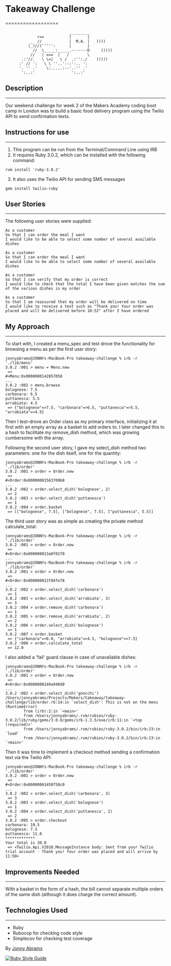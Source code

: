 # Takeaway Challenge
==================
```
                            _________
              r==           |       |
           _  //            |  M.A. |   ))))
          |_)//(''''':      |       |
            //  \_____:_____.-------D     )))))
           //   | ===  |   /        \
       .:'//.   \ \=|   \ /  .:'':./    )))))
      :' // ':   \ \ ''..'--:'-.. ':
      '. '' .'    \:.....:--'.-'' .'
       ':..:'                ':..:'

 ```

## Description
-------

Our weekend challenge for week 2 of the Makers Academy coding boot camp in London was to build a basic food delivery program using the Twilio API to send confirmation texts.

## Instructions for use
-------

1. This program can be run from the Terminal/Command Line using IRB
2. It requires Ruby 3.0.2, which can be installed with the following command:

```
rvm install 'ruby-3.0.2'
```

3. It also uses the Twilio API for sending SMS messages

```
gem install twilio-ruby
```

## User Stories
-------

The following user stories were supplied:

```
As a customer
So that I can order the meal I want
I would like to be able to select some number of several available dishes
```

```
As a customer
So that I can order the meal I want
I would like to be able to select some number of several available dishes
```

```
As a customer
So that I can verify that my order is correct
I would like to check that the total I have been given matches the sum of the various dishes in my order
```

```
As a customer
So that I am reassured that my order will be delivered on time
I would like to receive a text such as "Thank you! Your order was placed and will be delivered before 18:52" after I have ordered
```

## My Approach
-------

To start with, I created a menu_spec and test drove the functionality for browsing a menu as per the first user story:

```
jonnyabrams@JONNYs-MacBook-Pro takeaway-challenge % irb -r './lib/menu'
3.0.2 :001 > menu = Menu.new
 => 
#<Menu:0x0000000142857058
... 
3.0.2 :002 > menu.browse
bolognese: 7.5
carbonara: 6.5
puttanesca: 5.5
arrabiata: 4.5
 => {"bolognese"=>7.5, "carbonara"=>6.5, "puttanesca"=>5.5, "arrabiata"=>4.5} 
```

Then I test-drove an Order class as my primary interface, initializing it at first with an empty array as a basket to add orders to. I later changed this to a hash to facilitate my remove_dish method, which was growing cumbersome with the array.

Following the second user story, I gave my select_dish method two parameters: one for the dish itself, one for the quantity:

```
jonnyabrams@JONNYs-MacBook-Pro takeaway-challenge % irb -r './lib/order'
3.0.2 :001 > order = Order.new
 => 
#<Order:0x00000001563709b8
... 
3.0.2 :002 > order.select_dish('bolognese', 2)
 => 2 
3.0.2 :003 > order.select_dish('puttanesca')
 => 1 
3.0.2 :004 > order.basket
 => [["bolognese", 7.5], ["bolognese", 7.5], ["puttanesca", 5.5]] 
```

The third user story was as simple as creating the private method calculate_total:

```
jonnyabrams@JONNYs-MacBook-Pro takeaway-challenge % irb -r './lib/order'
3.0.2 :001 > order = Order.new
 => 
#<Order:0x000000013a0f01f0
... 
jonnyabrams@JONNYs-MacBook-Pro takeaway-challenge % irb -r './lib/order'
3.0.2 :001 > order = Order.new
 => 
#<Order:0x000000013f84fe78
... 
3.0.2 :002 > order.select_dish('carbonara')
 => 1 
3.0.2 :003 > order.select_dish('arrabiata', 3)
 => 3 
3.0.2 :004 > order.remove_dish('carbonara')
 => 1 
3.0.2 :005 > order.remove_dish('arrabiata', 2)
 => 2 
3.0.2 :006 > order.select_dish('bolognese')
 => 1 
3.0.2 :007 > order.basket
 => {"carbonara"=>0.0, "arrabiata"=>4.5, "bolognese"=>7.5} 
3.0.2 :008 > order.calculate_total
 => 12.0 
```

I also added a 'fail' guard clause in case of unavailable dishes:

```
jonnyabrams@JONNYs-MacBook-Pro takeaway-challenge % irb -r './lib/order'
3.0.2 :001 > order = Order.new
 => 
#<Order:0x0000000149a940d0
... 
3.0.2 :002 > order.select_dish('gnocchi')
/Users/jonnyabrams/Projects/Makers/takeaway/takeaway-challenge/lib/order.rb:14:in `select_dish': This is not on the menu (RuntimeError)
        from (irb):2:in `<main>'
        from /Users/jonnyabrams/.rvm/rubies/ruby-3.0.2/lib/ruby/gems/3.0.0/gems/irb-1.3.5/exe/irb:11:in `<top (required)>'
        from /Users/jonnyabrams/.rvm/rubies/ruby-3.0.2/bin/irb:23:in `load'
        from /Users/jonnyabrams/.rvm/rubies/ruby-3.0.2/bin/irb:23:in `<main>'
```

Then it was time to implement a checkout method sending a confirmation text via the Twilio API:

```
jonnyabrams@JONNYs-MacBook-Pro takeaway-challenge % irb -r './lib/order'
3.0.2 :001 > order = Order.new
 => 
#<Order:0x00000001450f58c0
... 
3.0.2 :002 > order.select_dish('carbonara', 3)
 => 3 
3.0.2 :003 > order.select_dish('bolognese')
 => 1 
3.0.2 :004 > order.select_dish('puttanesca', 2)
 => 2 
3.0.2 :005 > order.checkout
carbonara: 19.5
bolognese: 7.5
puttanesca: 11.0
*************
Your total is 38.0
 => <Twilio.Api.V2010.MessageInstance body: Sent from your Twilio trial account - Thank you! Your order was placed and will arrive by 11:50> 
```

## Improvements Needed
-------

With a basket in the form of a hash, the bill cannot separate multiple orders of the same dish (although it does charge the correct amount).

## Technologies Used
-------

* Ruby
* Rubocop for checking code style
* Simplecov for checking test coverage

By [Jonny Abrams](https://github.com/jonnyabrams)

[![Ruby Style Guide](https://img.shields.io/badge/code_style-rubocop-brightgreen.svg)](https://github.com/rubocop/rubocop)
